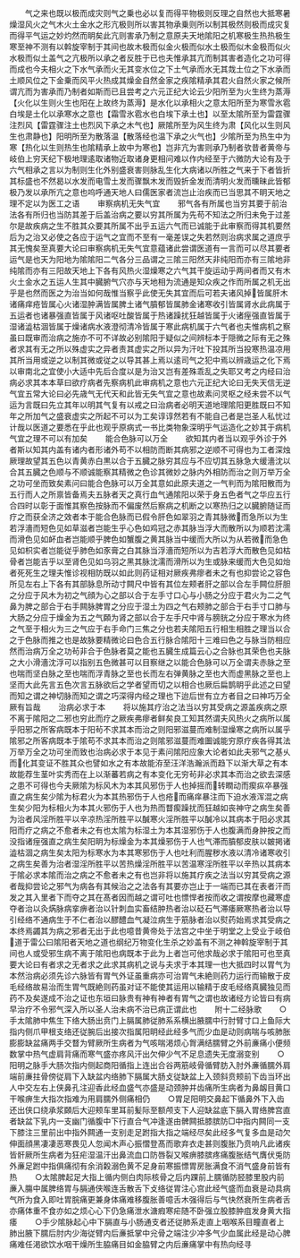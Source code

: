 <!-- { "loadSidebar": true } -->
　　气之来也既以极而成灾则气之乗也必以复而得平物极则反理之自然也大抵寒暑燥湿风火之气木火土金水之形亢极则所以害其物承乗则所以制其极然则极而成灾复而得平气运之妙灼然而眀矣此亢则害承乃制之意原夫天地隂阳之机寒极生热热极生寒至神不测有以斡旋宰制于其间也故木极而似金火极而似水土极而似木金极而似火水极而似土盖气之亢极所以承之者反胜于已也夫惟承其亢而制其害者造化之功可得而成也今夫相火之下水气承而火无其变水位之下土气承而水无其烖土位之下水承而土顺风位之下金乗而风平火热成其燥金自然金家之疾隂精承其君火自然火家之候所谓亢而为害承而乃制者如斯而已且尝考之六元正纪大论云少阳所至为火生终为蒸溽【火化以生则火生也阳在上故终为蒸溽】是水化以承相火之意太阳所至为寒雪氷雹白埃是土化以承寒水之意也【霜雪氷雹水也白埃下承土也】以至太隂所至为雷霆骤注烈风【雷霆骤注土也烈风下承之木气也】厥隂所至为风生终为肃【风化以生则风生也肃静也】阳明所至为散落温【散落经也温下承之火气也】少隂所至为热生中为寒【热化以生则热生也隂精承上故中为寒也】岂非亢为害则承乃制者欤昔者黄帝与岐伯上穷天纪下极地理逺取诸物近取诸身更相问难以作内经至于六微防大论有及于六气相承之言以为制则生化外别盛衰害则脉乱生化大病诸以所胜之气来于下者皆折其标盛也不然曷以水发而电雪土发而骤飘木发而毁折金发而清明火发而曛昧此皆郁极乃发以承所亢之意也呜呼通天地人曰儒医家者流岂止治疾而已当思其不眀天地之理不定以为医工之语
　　审察病机无失气宜
　　邪气各有所属也当穷其要于前治法各有所归也当防其差于后盖治病之要以穷其所属为先苟不知法之所归未免于过差尔是故疾病之生不胜其众要其所属不出乎五运六气而已诚能于此审察而得其机要然后为之治又必使之各应于运气之宜而不至有一毫差误之失若然则治病求属之道庶乎其无愧矣至真要大论曰审察病机无失气宜意蕴诸此尝谓医道有一言而可以尽其要者运气是也天为阳地为隂隂阳二气各分三品谓之三隂三阳然天非纯阳而亦有三隂地非纯隂而亦有三阳故天地上下各有风热火湿燥寒之六气其干旋运动乎两间者而又有木火土金水之五运人生其中臓腑气穴亦与天地相为流通是知众疾之作而所属之机无出乎是也然而医之为治当如何哉惟当察乎此使无失其宜而后可若夫诸风掉皆属肝木诸痛痒疮皆属心火诸湿肿满皆属脾土诸气膹郁皆属肺金诸寒收引皆属肾水此病属于五运者也诸暴强直皆属于风诸呕吐酸皆属于热诸躁扰狂越皆属于火诸痓强直皆属于湿诸澁枯涸皆属于燥诸病水液澄彻清冷皆属于寒此病机属于六气者也夫惟病机之察虽曰既审而治病之施亦不可不详故必别隂阳于疑似之间辨标本于隠微之际有无之殊者求其有无之所以殊虚实之异者责其虚实之所以异为汗吐下投其所当投寒热温凉用其所当用或逆之以制其微或従之以导其甚上焉以逺司气之犯中焉以辨歳运之化下焉以审南北之宜使小大适中先后合度以是为治又岂有差殊乖乱之失耶又考之内经曰治病必求其本本草曰欲疗病者先察病机此审病机之意也六元正纪大论曰无失天信无逆气宜五常大论曰必先歳气无代天和此皆无失气宜之意也故素问灵枢之经未尝不以气运为言既曰先立其年以明其气复有以戒之曰治病者必明天道地理隂阳更胜既曰不知年之所加气之盛衰虚实之所起不可以为工矣谆谆然若有不能自己者是岂圣人私忧过计哉以医道之要悉在乎此也观乎原病式一书比类物象深明乎气运造化之妙其于病机气宜之理不可以有加矣
　　能合色脉可以万全
　　欲知其内者当以观乎外诊于外者斯以知其内盖有诸内者形诸外苟不以相防而断其病邪之逆顺不可得也为工者深烛厥理故望其五色以青黄赤白黒以合于五臓之脉穷其应与不应切其五脉急大缓濇沈以合其五臓之色顺与不顺诚能察其精微之色诊其微妙之脉内外相防而治之则万举万全之功可坐而致矣素问曰能合色脉可以万全其意如此原夫道之一气判而为隂阳散而为五行而人之所禀皆备焉夫五脉者天之真行血气通隂阳以荣于身五色者气之华应五行合四时以彰于面惟其察色按脉而不偏废然后察病之机断之以寒热归之以臓腑随证而疗之而获全济之效者本于能合色脉而已假令肝色如翠羽之青其脉微而急所以为生若浮濇而短色见如草滋者岂能生乎心色如鸡冠之赤其脉当浮大而散所以为顺若沈濡而滑色见如衃血者岂能顺乎脾色如蟹腹之黄其脉当中缓而大所以为从若微而急色见如枳实者岂能従乎肺色如豕膏之白其脉当浮濇而短所以为吉若浮大而散色见如枯骨者岂能吉乎以至肾色见如乌羽之黑其脉沈濡而滑所以为生或脉来缓而大色见如炲者死死生之理夫惟诊视相防既以如此则药证相对厥疾弗瘳者未之有也抑尝论之容色所见左右上下各有其部脉息所动寸闗尺中皆有其位左颊者肝之部以合左手闗位肝胆之分应于风木为初之气顔为心之部以合于左手寸口心与小肠之分应于君火为二之气鼻为脾之部合于右手闗脉脾胃之分应于湿土为四之气右颊肺之部合于右手寸口肺与大肠之分应于燥金为五之气頥为肾之部以合于左手尺中肾与膀胱之分应于寒水为终之气至于相火为三之气应于右手命门三焦之分也若夫隂阳五行相生相胜之理当以合之于色脉而推之也是故脉要精微论曰色合五行脉合隂阳十三难曰色之与脉当防相应然而治病万全之功茍非合于色脉者莫之能也五臓生成篇云心之合脉也其荣色也夫脉之大小滑濇沈浮可以指别五色微甚可以目察继之以能合色脉可以万全谓夫赤脉之至也喘而坚白脉之至也喘而浮青脉之至也长而左右弹黄脉之至也大而虚黑脉之至也上坚而大此先言五色次言五脉欲后之学者望而切之以相合也厥后扁鹊眀乎此述之曰望而知之谓之神切脉而知之谓之巧深得内经之理也下迨后世有立方者目之曰神巧万全厥有旨哉
　　治病必求于本
　　将以施其疗治之法当以穷其受病之源盖疾病之原不离于隂阳之二邪也穷此而疗之厥疾弗瘳者鲜矣良工知其然谓夫风热火之病所以属乎阳邪之所客病既本于阳茍不求其本而治之则阳邪滋蔓而难制湿燥寒之病所以属乎隂邪之所客病既本于隂苟不求其本而治之则隂邪滋蔓而难圗诚能穷原疗疾各得其法万举万全之功可坐而致也治病必求于本见于素问隂阳应象大论者如此夫邪气之基乆而化其变证不胜其众也譬如水之有本故能洊至汪洋浩瀚派而趋下以渐大草之有本故能荐生茎叶实秀而在上以渐蕃若病之有本变化无穷茍非必求其本而治之欲去深感之患不可得也今夫厥隂为标风木为本其风邪伤于人也掉摇而转瞤动而瘈疭卒暴强直之病生矣少隂为标君火为本其热邪伤于人也疮而痛痒暴注而下迫水液浑混之病生矣少阳为标相火为本其火邪伤于人也为热而瞀瘈躁扰而狂越如丧神守之病生矣善为治者风淫所胜平以辛凉热淫所胜平以醎寒火淫所胜平以醎冷以其病本于阳必求其阳而疗之病之不愈者未之有也太隂为标湿土为本其湿邪伤于人也腹满而身肿按之而没指诸痓强直之病生矣阳眀为标燥金为本其燥邪伤于人也气滞而膹郁皮肤以皴掲诸澁枯涸之病生矣太阳为标寒水为本其寒邪伤于人也吐利而腥秽水液以清冷诸寒收引之病生矣善为治者湿淫所胜平以苦热燥淫所胜平以苦温寒淫所胜平以辛热以其病本于隂必求本隂而治之病之不愈者未之有也岂非将以施其疗疾之法当以穷其受病之源者哉抑尝论之邪气为病各有其候治之之法各有其要亦岂止于一端而已其在表者汗而发之其入里者下而夺之其在髙者因而越之谓可吐也慓悍者按而收之谓按摩也藏寒虚夺者治以灸焫脉病挛痹者治以针刺血实畜结肿热者治以砭石气滞痿厥寒热者治以导引经络不通病生于不仁者治以醪醴血气凝泣病生于筋脉者治以熨药始焉求其受病之本终焉蠲其为病之邪者无出于此也噫昔黄帝处于法宫之中坐于明堂之上受业于岐伯道于雷公曰隂阳者天地之道也纲纪万物变化生杀之妙盖有不测之神斡旋宰制于其间也人或受邪生病不离于隂阳也病既本于此为上者岂可他求哉必求于隂阳可也至真要大论曰有者求之无者求之此求其病机之说与夫求于本其理一也大抵四时以胃气为本然治病必须先诊六脉皆有胃气外证虽重病亦可治胃气未絶则药力运行而输散于皮毛经络故易治而生胃气既絶则药虽对证不能使其运用以输精于皮毛经络真臓独见而药不及矣遂成不治之证也东垣曰脉贵有神有神者有胃气之谓也故诸经方论皆曰有病早治疗不令邪气深入所以圣人治未病不治已病正谓此也
　　附十二经脉歌
　　○手太隂肺中焦生下络大肠出贲门上膈属肺従肺系系横出腋臑中行肘臂寸口上鱼际大指内侧爪甲根支络还従腕后出接次指属阳眀经此经多气而少血是动则病喘与咳肺胀膨膨缺盆痛两手交瞀为臂厥所生病者为气咳喘渇烦心胷满结臑臂之外前亷痛小便频数掌中热气虚肩背痛而寒气盛亦疼风汗出欠伸少气不足息遗失无度溺变别
　　○阳明之脉手大肠次指内侧起商阳循指上连出合谷两筋岐骨循臂肪入肘外亷循臑外肩端前亷拄骨傍従肩下入缺盆内络肺下膈属大肠攴従缺盆上入颈斜贲颊前下齿当环出人中交左右上侠鼻孔注迎香此经血盛气亦盛是动颈肿并齿痛所生病者为鼻衂目黄口干喉痹生大指次指难为用肩臑外侧痛相仍
　　○胃足阳明交鼻起下循鼻外下入齿还出侠口绕承浆頥后大迎颊车里耳前髪际至额颅支下人迎缺盆底下膈入胃络脾宫直者缺盆下乳内一支幽门循腹中下行直合气冲逢遂由髀闗抵膝膑防□中指内闗同一支下膝注三里前出中指外闗通一支别走足跗指大指之端经尽矣此经多气复多血是动欠伸面顔黑凄凄恶寒畏见人忽闻木声心振慴登髙而歌弃衣走甚则腹胀乃贲响凡此诸疾皆骭厥所生病者为狂疟湿温汗出鼻流血口防唇裂又喉痹膝膑疼痛腹胀结气膺伏兎防外亷足跗中指俱痛彻有余消糓溺色黄不足身前寒振慓胃房胀满食不消气盛身前皆有热
　　○太隂脾起足大指上循内侧白肉际核骨之后内踝前上臑循防胫膝里股内前亷入膓中属脾络胃与膈通侠喉连舌散舌下攴络従胃注心宫此经气盛而血衰是动具病气所为食入即吐胃脘痛更兼身体痛难移腹胀善噫舌木强得后与气快然衰所生病者舌亦痛体重不食亦如之烦心心下仍急痛泄水溏瘕寒疟随不卧强立股膝肿疽发身黄大指痿
　　○手少隂脉起心中下膈直与小肠通支者还従肺系走直上咽喉系目瞳直者上肺出腋下臑后肘内少海従臂内后亷抵掌中兊骨之端注少冲多气少血属此经是动心脾痛难任渇欲饮水咽干燥所生脇痛目如金脇臂之内后亷痛掌中有热向经寻
